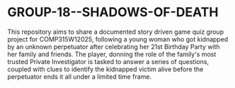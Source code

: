 # GROUP-18--SHADOWS-OF-DEATH
This repository aims to share a documented story driven game quiz group project for COMP315W12025, following a young woman who got kidnapped by an unknown perpetuator after celebrating her 21st Birthday Party with her family and friends. The player, donning the role of the family's most trusted Private Investigator is tasked to answer a series of questions, coupled with clues to identify the kidnapped victim alive before the perpetuator ends it all under a limited time frame.
